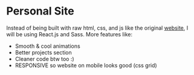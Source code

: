 # Personal Site

Instead of being built with raw html, css, and js like the original [website](http://www.github.com/Hackyeahh/Website), I will be using React.js and Sass. More features like:

* Smooth & cool animations
* Better projects section
* Cleaner code btw too :)
* RESPONSIVE so website on mobile looks good (css grid)
